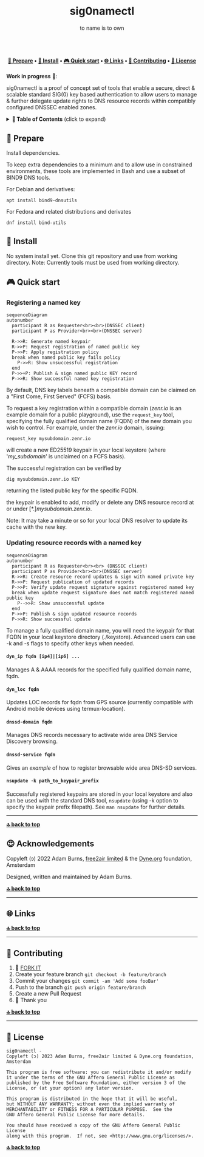 <h1 align="center">
  sig0namectl</br>
  <sub></sub>
</h1>

<p align="center">
  to name is to own
</p>

<br><br>

<h4 align="center">
  <a href="#-prepare">📝 Prepare</a>
  <span> • </span>
  <a href="#-install">💾 Install</a>
  <span> • </span>
  <a href="#-quick-start">🎮 Quick start</a>
  <span> • </span>
  <a href="#-links">🌐 Links</a>
  <span> • </span>
  <a href="#-contributing">👤 Contributing</a>
  <span> • </span>
  <a href="#-license">💼 License</a>
</h4>


**Work in progress** 🚧: 

sig0namectl is a proof of concept set of tools that enable a secure, direct & scalable standard SIG(0) key based authentication to allow users to manage & further delegate update rights to DNS resource records within compatibly configured DNSSEC enabled zones.

<details id="toc">
 <summary><strong>🚩 Table of Contents</strong> (click to expand)</summary>

* [Prepare](#-prepare)
* [Install](#-install)
* [Quick start](#-quick-start)
* [Links](#-links)
* [Contributing](#-contributing)
* [License](#-license)
</details>

##  📝 Prepare

Install dependencies.

To keep extra dependencies to a minimum and to allow use in constrained environments, these tools are implemented in Bash and use a subset of BIND9 DNS tools.

For Debian and derivatives:

`apt install bind9-dnsutils`

For Fedora and related distributions and derivates

`dnf install bind-utils`

## 💾 Install

No system install yet. Clone this git repository and use from working directory. Note: Currently tools must be used from working directory.

## 🎮 Quick start

### Registering a named key

```mermaid
sequenceDiagram
autonumber
  participant R as Requester<br><br>(DNSSEC client)
  participant P as Provider<br><br>(DNSSEC server)

  R->>R: Generate named keypair
  R->>P: Request registration of named public key
  P->>P: Apply registration policy
  break when named public key fails policy
    P->>R: Show unsuccessful registration
  end
  P->>+P: Publish & sign named public KEY record
  P->>R: Show successful named key registration
```

By default, DNS key labels beneath a compatible domain can be claimed on a "First Come, First Served" (FCFS) basis.

To request a key registration within a compatible domain (*zenr.io* is an example domain for a public playground), use the `request_key` tool, specifying the fully qualified domain name (FQDN) of the new domain you wish to control. For example, under the *zenr.io* domain, issuing:

`request_key mysubdomain.zenr.io`

will create a new ED25519 keypair in your local keystore (where '*my_subdomain*' is unclaimed on a FCFS basis).


The successful registration can be verified by

`dig mysubdomain.zenr.io KEY`

returning the listed public key for the specific FQDN.

the keypair is enabled to add, modify or delete any DNS resource record at or under [*.]*mysubdomain.zenr.io*.

Note: It may take a minute or so for your local DNS resolver to update its cache with the new key.

### Updating resource records with a named key

```mermaid
sequenceDiagram
autonumber
  participant R as Requester<br><br> (DNSSEC client)
  participant P as Provider<br><br>(DNSSEC server)
  R->>R: Create resource record updates & sign with named private key
  R->>P: Request publication of updated records
  P->>P: Verify update request signature against registered named key
  break when update request signature does not match registered named public key
    P-->>R: Show unsuccessful update
  end
  P->>P: Publish & sign updated resource records
  P->>R: Show successful update
```

To manage a fully qualified domain name, you will need the keypair for that FQDN in your local keystore directory (./keystore). Advanced users can use -k and -s flags to specify other keys when needed.

#### `dyn_ip fqdn [ip4]|[ip6] ...`

Manages A & AAAA records for the specified fully qualified domain name, fqdn. 

#### `dyn_loc fqdn`

Updates LOC records for fqdn from GPS source (currently compatible with Android mobile devices using termux-location).

#### `dnssd-domain fqdn`

Manages DNS records necessary to activate wide area DNS Service Discovery browsing.

#### `dnssd-service fqdn`

Gives an *example* of how to register browsable wide area DNS-SD services.

#### `nsupdate -k path_to_keypair_prefix`

Successfully registered keypairs are stored in your local keystore and also can be used with the standard DNS tool, `nsupdate` (using -k option to specify the keypair prefix filepath). See `man nsupdate` for further details.

***
**[🔝 back to top](#toc)**


## 😍 Acknowledgements

Copyleft (ɔ) 2022 Adam Burns, [free2air limited](https://free2air.net) & the [Dyne.org](https://www.dyne.org) foundation, Amsterdam

Designed, written and maintained by Adam Burns.

**[🔝 back to top](#toc)**

***
## 🌐 Links



**[🔝 back to top](#toc)**

***
## 👤 Contributing

1.  🔀 [FORK IT](../../fork)
2.  Create your feature branch `git checkout -b feature/branch`
3.  Commit your changes `git commit -am 'Add some fooBar'`
4.  Push to the branch `git push origin feature/branch`
5.  Create a new Pull Request
6.  🙏 Thank you


**[🔝 back to top](#toc)**

***
## 💼 License
    sig0namectl - 
    Copyleft (ɔ) 2023 Adam Burns, free2air limited & Dyne.org foundation, Amsterdam

    This program is free software: you can redistribute it and/or modify
    it under the terms of the GNU Affero General Public License as
    published by the Free Software Foundation, either version 3 of the
    License, or (at your option) any later version.

    This program is distributed in the hope that it will be useful,
    but WITHOUT ANY WARRANTY; without even the implied warranty of
    MERCHANTABILITY or FITNESS FOR A PARTICULAR PURPOSE.  See the
    GNU Affero General Public License for more details.

    You should have received a copy of the GNU Affero General Public License
    along with this program.  If not, see <http://www.gnu.org/licenses/>.

**[🔝 back to top](#toc)**
